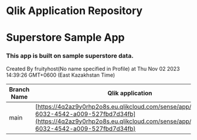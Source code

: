 # Qlik Application Repository 
# Superstore Sample App
### This app is built on sample superstore data.
Created By fruityhost(No name specified in Profile) at Thu Nov 02 2023 14:39:26 GMT+0600 (East Kazakhstan Time)

Branch Name|Qlik application
---|---
main|[https://4q2az9y0rhp2o8s.eu.qlikcloud.com/sense/app/1c0a43b5-6032-4542-a009-527fbd7d34fb](https://4q2az9y0rhp2o8s.eu.qlikcloud.com/sense/app/1c0a43b5-6032-4542-a009-527fbd7d34fb)